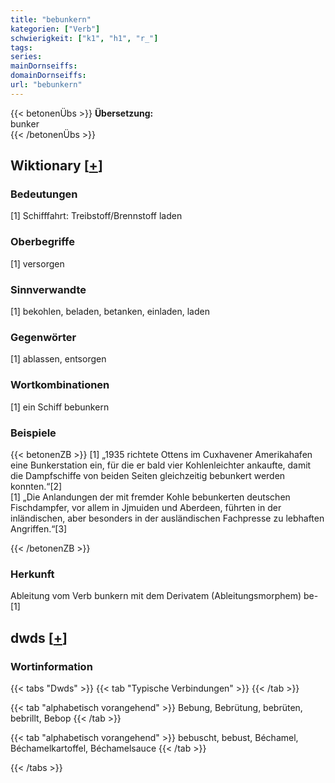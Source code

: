```yaml
---
title: "bebunkern"
kategorien: ["Verb"]
schwierigkeit: ["k1", "h1", "r_"]
tags:
series:
mainDornseiffs:
domainDornseiffs:
url: "bebunkern"
---
```


{{< betonenÜbs >}}
**Übersetzung:**  
bunker  
{{< /betonenÜbs >}}

## Wiktionary [[+](https://de.wiktionary.org/wiki/bebunkern)]

### Bedeutungen
[1] Schifffahrt: Treibstoff/Brennstoff laden  

### Oberbegriffe
[1] versorgen  

### Sinnverwandte
[1] bekohlen, beladen, betanken, einladen, laden  

### Gegenwörter
[1] ablassen, entsorgen  

### Wortkombinationen
[1] ein Schiff bebunkern  

### Beispiele
{{< betonenZB >}}
[1] „1935 richtete Ottens im Cuxhavener Amerikahafen eine Bunkerstation ein, für die er bald vier Kohlenleichter ankaufte, damit die Dampfschiffe von beiden Seiten gleichzeitig bebunkert werden konnten.“[2]  
[1] „Die Anlandungen der mit fremder Kohle bebunkerten deutschen Fischdampfer, vor allem in Jjmuiden und Aberdeen, führten in der inländischen, aber besonders in der ausländischen Fachpresse zu lebhaften Angriffen.“[3]  

{{< /betonenZB >}}
### Herkunft
Ableitung vom Verb bunkern mit dem Derivatem (Ableitungsmorphem) be-[1]  



## dwds [[+](https://www.dwds.de/wb/bebunkern)]

### Wortinformation
{{< tabs "Dwds" >}}
{{< tab "Typische Verbindungen" >}}
{{< /tab >}}

{{< tab "alphabetisch vorangehend" >}}
Bebung, Bebrütung, bebrüten, bebrillt, Bebop
{{< /tab >}}

{{< tab "alphabetisch vorangehend" >}}
bebuscht, bebust, Béchamel, Béchamelkartoffel, Béchamelsauce
{{< /tab >}}

{{< /tabs >}}

